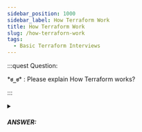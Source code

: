 ```yaml
---
sidebar_position: 1000
sidebar_label: How Terraform Work
title: How Terraform Work
slug: /how-terraforn-work
tags:
  - Basic Terraform Interviews
---
```


<!-- https://brandfolder.com/workbench/extract-text-from-image -->
<!-- ![for root](/img/interviews/angular/forroot.png) -->

:::quest Question:

\***`ಠ_ಠ`**\* : 
Please explain How Terraform works?

:::

<details>
  <summary><h5>ANSWER:</h5></summary>

  \***`◔̯◔`**\* : 
![How it works](/img/interviews/terraform/how-it-works.png)

- You write configuration files using HCL (HashiCorp Configuration Language) syntax in a folder. These files should specify the provider, resources, variables, outputs, etc. that you want to use.
- You initialize your working directory by running `terraform init`. This command will download the required plugins for your provider and prepare your folder for other commands.
- You validate your configuration files by running `terraform validate`. This command will check for any syntax errors or configuration issues.
- You plan your changes by running `terraform plan`. This command will show you what actions Terraform will take to create or update your infrastructure based on your configuration files. You can also save the plan output to a file for later use.
- You apply your changes by running `terraform apply`. This command will execute the actions shown in the plan and create or update your infrastructure. You can also use a saved plan file as an argument for this command. You will be prompted to confirm the changes before applying them.
- You destroy your infrastructure by running `terraform destroy`. This command will delete all the resources that were created by Terraform. You will be prompted to confirm the destruction before proceeding.

Terraform uses providers (plugins) to communicate with the APIs of the platforms and services that you want to manage. There are thousands of providers available for Terraform, covering many types of resources and services. You can find all publicly available providers on the Terraform Registry¹.

Terraform also keeps track of your infrastructure state in a file called terraform.tfstate. This file records the current state of your resources and their attributes. Terraform uses this file to compare the desired state (from your configuration files) with the actual state (from the APIs) and determine what changes need to be made². You can store this file locally or remotely using a backend.

</details>